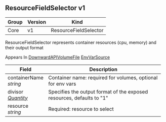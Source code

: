 ## ResourceFieldSelector v1

Group        | Version     | Kind
------------ | ---------- | -----------
Core | v1 | ResourceFieldSelector



ResourceFieldSelector represents container resources (cpu, memory) and their output format

<aside class="notice">
Appears In  <a href="#downwardapivolumefile-v1">DownwardAPIVolumeFile</a>  <a href="#envvarsource-v1">EnvVarSource</a> </aside>

Field        | Description
------------ | -----------
containerName <br /> *string*  | Container name: required for volumes, optional for env vars
divisor <br /> *[Quantity](#quantity-resource)*  | Specifies the output format of the exposed resources, defaults to "1"
resource <br /> *string*  | Required: resource to select

